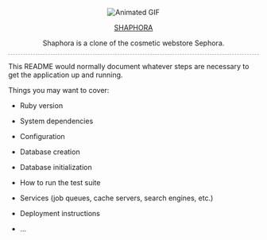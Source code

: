 
<p align="center">
  <img src="https://github.com/shannale/Shaphora/blob/main/makeup.gif" alt="Animated GIF">
</p>

<div align="center">
  <a href="https://shaphora-e331876b9fde.herokuapp.com/">SHAPHORA</a>
</div>

<p align="center">
  Shaphora is a clone of the cosmetic webstore Sephora.
  <hr style="border: none; border-top: 1px dashed #999; background-color: transparent;">
</p>


This README would normally document whatever steps are necessary to get the
application up and running.

Things you may want to cover:

* Ruby version

* System dependencies

* Configuration

* Database creation

* Database initialization

* How to run the test suite

* Services (job queues, cache servers, search engines, etc.)

* Deployment instructions

* ...
